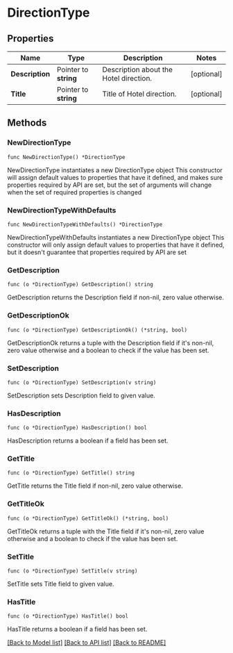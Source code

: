 # DirectionType

## Properties

Name | Type | Description | Notes
------------ | ------------- | ------------- | -------------
**Description** | Pointer to **string** | Description about the Hotel direction. | [optional] 
**Title** | Pointer to **string** | Title of Hotel direction. | [optional] 

## Methods

### NewDirectionType

`func NewDirectionType() *DirectionType`

NewDirectionType instantiates a new DirectionType object
This constructor will assign default values to properties that have it defined,
and makes sure properties required by API are set, but the set of arguments
will change when the set of required properties is changed

### NewDirectionTypeWithDefaults

`func NewDirectionTypeWithDefaults() *DirectionType`

NewDirectionTypeWithDefaults instantiates a new DirectionType object
This constructor will only assign default values to properties that have it defined,
but it doesn't guarantee that properties required by API are set

### GetDescription

`func (o *DirectionType) GetDescription() string`

GetDescription returns the Description field if non-nil, zero value otherwise.

### GetDescriptionOk

`func (o *DirectionType) GetDescriptionOk() (*string, bool)`

GetDescriptionOk returns a tuple with the Description field if it's non-nil, zero value otherwise
and a boolean to check if the value has been set.

### SetDescription

`func (o *DirectionType) SetDescription(v string)`

SetDescription sets Description field to given value.

### HasDescription

`func (o *DirectionType) HasDescription() bool`

HasDescription returns a boolean if a field has been set.

### GetTitle

`func (o *DirectionType) GetTitle() string`

GetTitle returns the Title field if non-nil, zero value otherwise.

### GetTitleOk

`func (o *DirectionType) GetTitleOk() (*string, bool)`

GetTitleOk returns a tuple with the Title field if it's non-nil, zero value otherwise
and a boolean to check if the value has been set.

### SetTitle

`func (o *DirectionType) SetTitle(v string)`

SetTitle sets Title field to given value.

### HasTitle

`func (o *DirectionType) HasTitle() bool`

HasTitle returns a boolean if a field has been set.


[[Back to Model list]](../README.md#documentation-for-models) [[Back to API list]](../README.md#documentation-for-api-endpoints) [[Back to README]](../README.md)


